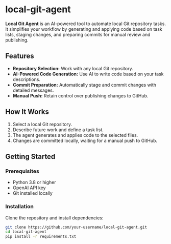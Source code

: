 # local-git-agent

**Local Git Agent** is an AI-powered tool to automate local Git repository tasks.
It simplifies your workflow by generating and applying code based on task lists, staging changes, and preparing commits for manual review and publishing.

## Features

- **Repository Selection:** Work with any local Git repository.
- **AI-Powered Code Generation:** Use AI to write code based on your task descriptions.
- **Commit Preparation:** Automatically stage and commit changes with detailed messages.
- **Manual Push:** Retain control over publishing changes to GitHub.

## How It Works

1. Select a local Git repository.
2. Describe future work and define a task list.
3. The agent generates and applies code to the selected files.
4. Changes are committed locally, waiting for a manual push to GitHub.

## Getting Started

### Prerequisites

- Python 3.8 or higher
- OpenAI API key
- Git installed locally

### Installation

Clone the repository and install dependencies:
```bash
git clone https://github.com/your-username/local-git-agent.git
cd local-git-agent
pip install -r requirements.txt

